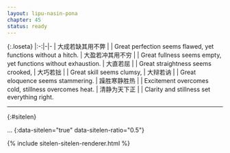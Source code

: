 ```yaml
---
layout: lipu-nasin-pona
chapter: 45
status: ready
---
```


{:.loseta}
|:-:|-|-
| 大成若缺<wbr/>其用不弊 |  | Great perfection seems flawed, yet functions without a hitch.
| 大盈若冲<wbr/>其用不穷 |  | Great fullness seems empty, yet functions without exhaustion.
| 大直若屈               |  | Great straightness seems crooked,
| 大巧若拙               |  | Great skill seems clumsy,
| 大辩若讷               |  | Great eloquence seems stammering.
| 躁胜寒静胜热           |  | Excitement overcomes cold, stillness overcomes heat.
| 清静为天下正           |  | Clarity and stillness set everything right.

-------
{:#sitelen}

...
{:data-sitelen="true" data-sitelen-ratio="0.5"}

{% include sitelen-sitelen-renderer.html %}
